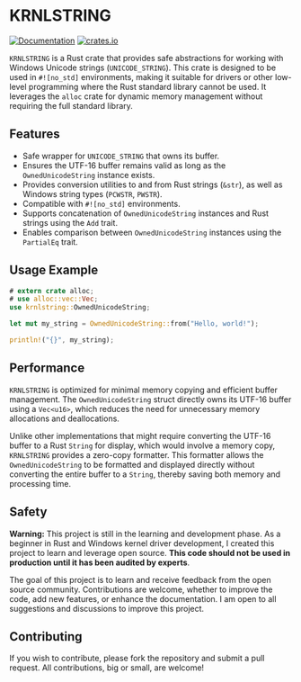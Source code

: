 # KRNLSTRING

[![Documentation](https://docs.rs/krnlstring/badge.svg)](https://docs.rs/krnlstring)
[![crates.io](https://img.shields.io/crates/v/krnlstring.svg)](https://crates.io/crates/krnlstring)


`KRNLSTRING` is a Rust crate that provides safe abstractions for working with Windows Unicode strings (`UNICODE_STRING`). This crate is designed to be used in `#![no_std]` environments, making it suitable for drivers or other low-level programming where the Rust standard library cannot be used. It leverages the `alloc` crate for dynamic memory management without requiring the full standard library.

## Features

- Safe wrapper for `UNICODE_STRING` that owns its buffer.
- Ensures the UTF-16 buffer remains valid as long as the `OwnedUnicodeString` instance exists.
- Provides conversion utilities to and from Rust strings (`&str`), as well as Windows string types (`PCWSTR`, `PWSTR`).
- Compatible with `#![no_std]` environments.
- Supports concatenation of `OwnedUnicodeString` instances and Rust strings using the `Add` trait.
- Enables comparison between `OwnedUnicodeString` instances using the `PartialEq` trait.

## Usage Example

```rust
# extern crate alloc;
# use alloc::vec::Vec;
use krnlstring::OwnedUnicodeString;

let mut my_string = OwnedUnicodeString::from("Hello, world!");

println!("{}", my_string);

```

## Performance

`KRNLSTRING` is optimized for minimal memory copying and efficient buffer management. The `OwnedUnicodeString` struct directly owns its UTF-16 buffer using a `Vec<u16>`, which reduces the need for unnecessary memory allocations and deallocations.

Unlike other implementations that might require converting the UTF-16 buffer to a Rust `String` for display, which would involve a memory copy, `KRNLSTRING` provides a zero-copy formatter. This formatter allows the `OwnedUnicodeString` to be formatted and displayed directly without converting the entire buffer to a `String`, thereby saving both memory and processing time.

## Safety

**Warning:** This project is still in the learning and development phase. As a beginner in Rust and Windows kernel driver development, I created this project to learn and leverage open source. **This code should not be used in production until it has been audited by experts**.

The goal of this project is to learn and receive feedback from the open source community. Contributions are welcome, whether to improve the code, add new features, or enhance the documentation. I am open to all suggestions and discussions to improve this project.

## Contributing

If you wish to contribute, please fork the repository and submit a pull request. All contributions, big or small, are welcome!
